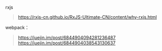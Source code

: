 rxjs

>https://rxjs-cn.github.io/RxJS-Ultimate-CN/content/why-rxjs.html

webpack：

>https://juejin.im/post/6844904094281236487
>https://juejin.im/post/6844904038543130637
